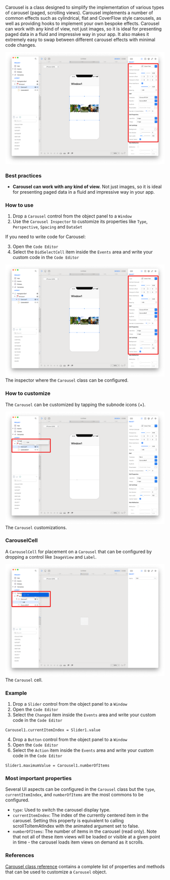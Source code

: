 Carousel is a class designed to simplify the implementation of various types of carousel (paged, scrolling views). Carousel implements a number of common effects such as cylindrical, flat and CoverFlow style carousels, as well as providing hooks to implement your own bespoke effects. Carousel can work with any kind of view, not just images, so it is ideal for presenting paged data in a fluid and impressive way in your app. It also makes it extremely easy to swap between different carousel effects with minimal code changes.

![Carousel](../images/creo2/carousel2.png)

### Best practices
* **Carousel can work with any kind of view.** Not just images, so it is ideal for presenting paged data in a fluid and impressive way in your app.

### How to use
1. Drop a `Carousel` control from the object panel to a `Window`
2. Use the `Carousel Inspector` to customize its properties like `Type`, `Perspective`, `Spacing` and `DataSet`

If you need to write code for Carousel:

3. Open the `Code Editor`
4. Select the `DidSelectCell` item inside the `Events` area and write your custom code in the `Code Editor`

![`Carousel` inspector](../images/creo2/carousel2.png)
The inspector where the `Carousel` class can be configured.

### How to customize
The `Carousel` can be customized by tapping the subnode icons (+).

![`Carousel` customizations](../images/creo2/carousel3.png)
The `Carousel` customizations.

### CarouselCell
A `CarouselCell` for placement on a `Carousel` that can be configured by dropping a control like `ImageView` and `Label`.

![`Carousel` cell](../images/creo2/carousel4.png)
The `Carousel` cell.

### Example
1. Drop a `Slider` control from the object panel to a `Window`
2. Open the `Code Editor`
3. Select the `Changed` item inside the `Events` area and write your custom code in the `Code Editor`
```
Carousel1.currentItemIndex = Slider1.value
```
4. Drop a `Button` control from the object panel to a `Window`
5. Open the `Code Editor`
6. Select the `Action` item inside the `Events` area and write your custom code in the `Code Editor`
```
Slider1.maximumValue = Carousel1.numberOfItems
```

### Most important properties
Several UI aspects can be configured in the `Carousel` class but the `type`, `currentItemIndex`, and `numberOfItems` are the most commons to be configured.
- `type`: Used to switch the carousel display type.
- `currentItemIndex`: The index of the currently centered item in the carousel. Setting this property is equivalent to calling scrollToItemAtIndex with the animated argument set to false.
- `numberOfItems`: The number of items in the carousel (read only). Note that not all of these item views will be loaded or visible at a given point in time - the carousel loads item views on demand as it scrolls. 

### References
[Carousel class reference](../classes/Carousel.html) contains a complete list of properties and methods that can be used to customize a `Carousel` object.
